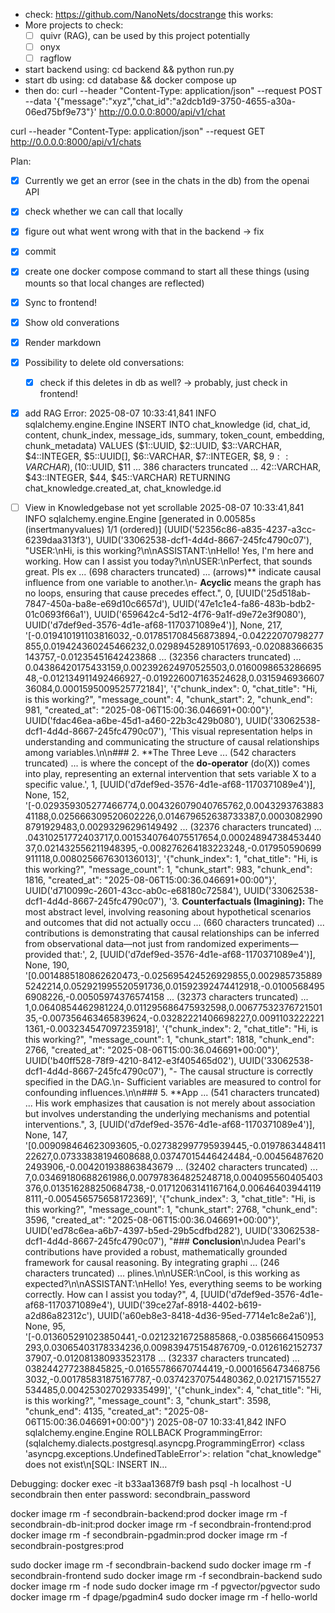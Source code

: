 - check: https://github.com/NanoNets/docstrange
this works:
- More projects to check:
    - [ ] quivr (RAG), can be used by this project potentially
    - [ ] onyx
    - [ ] ragflow

- start backend using: cd backend && python run.py
- start db using: cd database && docker compose up
- then do:
curl --header "Content-Type: application/json"   --request POST   --data '{"message":"xyz","chat_id":"a2dcb1d9-3750-4655-a30a-06ed75bf9e73"}'  http://0.0.0.0:8000/api/v1/chat

curl --header "Content-Type: application/json"   --request GET http://0.0.0.0:8000/api/v1/chats


Plan:
- [x] Currently we get an error (see in the chats in the db) from the openai API
- [x] check whether we can call that locally
- [x] figure out what went wrong with that in the backend -> fix
- [x] commit
- [x] create one docker compose command to start all these things (using mounts so that local changes are reflected)
- [x] Sync to frontend!
- [x] Show old converations
- [x] Render markdown
- [x] Possibility to delete old conversations:
    - [x] check if this deletes in db as well? -> probably, just check in frontend!
- [x] add RAG
    Error: 2025-08-07 10:33:41,841 INFO sqlalchemy.engine.Engine INSERT INTO chat_knowledge (id, chat_id, content, chunk_index, message_ids, summary, token_count, embedding, chunk_metadata) VALUES ($1::UUID, $2::UUID, $3::VARCHAR, $4::INTEGER, $5::UUID[], $6::VARCHAR, $7::INTEGER, $8, $9::VARCHAR), ($10::UUID, $11 ... 386 characters truncated ... 42::VARCHAR, $43::INTEGER, $44, $45::VARCHAR) RETURNING chat_knowledge.created_at, chat_knowledge.id
- [ ] View in Knowledgebase not yet scrollable
2025-08-07 10:33:41,841 INFO sqlalchemy.engine.Engine [generated in 0.00585s (insertmanyvalues) 1/1 (ordered)] (UUID('52356c86-a835-4237-a3cc-6239daa313f3'), UUID('33062538-dcf1-4d4d-8667-245fc4790c07'), "USER:\nHi, is this working?\n\nASSISTANT:\nHello! Yes, I'm here and working. How can I assist you today?\n\nUSER:\nPerfect, that sounds great. Pls ex ... (698 characters truncated) ...  (arrows)** indicate causal influence from one variable to another.\n- **Acyclic** means the graph has no loops, ensuring that cause precedes effect.", 0, [UUID('25d518ab-7847-450a-ba8e-e69d10c6657d'), UUID('47e1c1e4-fa86-483b-bdb2-01c0693f66a1'), UUID('659642c4-5d12-4f76-9a1f-d9e72e3f9080'), UUID('d7def9ed-3576-4d1e-af68-1170371089e4')], None, 217, '[-0.019410191103816032,-0.017851708456873894,-0.04222070798277855,0.019424360245466232,0.029894528910517693,-0.02088366635143757,-0.01235451642423868 ... (32356 characters truncated) ... 0.04386420175433159,0.002392624970525503,0.016009865328669548,-0.012134911492466927,-0.019226007163524628,0.031594693660736084,0.0001595009525772184]', '{"chunk_index": 0, "chat_title": "Hi, is this working?", "message_count": 4, "chunk_start": 2, "chunk_end": 981, "created_at": "2025-08-06T15:00:36.046691+00:00"}', UUID('fdac46ea-a6be-45d1-a460-22b3c429b080'), UUID('33062538-dcf1-4d4d-8667-245fc4790c07'), 'This visual representation helps in understanding and communicating the structure of causal relationships among variables.\n\n### 2. **The Three Leve ... (542 characters truncated) ...  is where the concept of the **do-operator** (do(X)) comes into play, representing an external intervention that sets variable X to a specific value.', 1, [UUID('d7def9ed-3576-4d1e-af68-1170371089e4')], None, 152, '[-0.029359305277466774,0.004326079040765762,0.004329376388341188,0.025666309520602226,0.014679652638733387,0.00030829908791929483,0.00293296296149492 ... (32376 characters truncated) ... .04310251772403717,0.0015340764075517654,0.0002489473845344037,0.021432556211948395,-0.008276264183223248,-0.017950590699911118,0.008025667630136013]', '{"chunk_index": 1, "chat_title": "Hi, is this working?", "message_count": 1, "chunk_start": 983, "chunk_end": 1816, "created_at": "2025-08-06T15:00:36.046691+00:00"}', UUID('d710099c-2601-43cc-ab0c-e68180c72584'), UUID('33062538-dcf1-4d4d-8667-245fc4790c07'), '3. **Counterfactuals (Imagining):** The most abstract level, involving reasoning about hypothetical scenarios and outcomes that did not actually occu ... (660 characters truncated) ...  contributions is demonstrating that causal relationships can be inferred from observational data—not just from randomized experiments—provided that:', 2, [UUID('d7def9ed-3576-4d1e-af68-1170371089e4')], None, 190, '[0.0014885180862620473,-0.025695424526929855,0.0029857358895242214,0.052921995520591736,0.01592392474412918,-0.01005684956908226,-0.00505974376574158 ... (32373 characters truncated) ... 1,0.0640854462981224,0.011295686475932598,0.0067753237672150135,-0.007356463465839624,-0.03282221406698227,0.00911032222211361,-0.003234547097235918]', '{"chunk_index": 2, "chat_title": "Hi, is this working?", "message_count": 1, "chunk_start": 1818, "chunk_end": 2766, "created_at": "2025-08-06T15:00:36.046691+00:00"}', UUID('b40ff528-78f9-4210-8412-e3f405465d02'), UUID('33062538-dcf1-4d4d-8667-245fc4790c07'), "- The causal structure is correctly specified in the DAG.\n- Sufficient variables are measured to control for confounding influences.\n\n### 5. **App ... (541 characters truncated) ...  His work emphasizes that causation is not merely about association but involves understanding the underlying mechanisms and potential interventions.", 3, [UUID('d7def9ed-3576-4d1e-af68-1170371089e4')], None, 147, '[0.009098464623093605,-0.027382997795939445,-0.019786344841122627,0.07333838194608688,0.03747015446424484,-0.004564876202493906,-0.004201938863843679 ... (32402 characters truncated) ... 7,0.03469180688261986,0.007978364825248718,0.004095560405403376,0.013516288250684738,-0.01712063141167164,0.006464039441198111,-0.005456575658172369]', '{"chunk_index": 3, "chat_title": "Hi, is this working?", "message_count": 1, "chunk_start": 2768, "chunk_end": 3596, "created_at": "2025-08-06T15:00:36.046691+00:00"}', UUID('ed78c6ea-a6b7-4397-b5ed-29b5cdfbd282'), UUID('33062538-dcf1-4d4d-8667-245fc4790c07'), "### **Conclusion**\nJudea Pearl's contributions have provided a robust, mathematically grounded framework for causal reasoning. By integrating graphi ... (246 characters truncated) ... plines.\n\nUSER:\nCool, is this working as expected?\n\nASSISTANT:\nHello! Yes, everything seems to be working correctly. How can I assist you today?", 4, [UUID('d7def9ed-3576-4d1e-af68-1170371089e4'), UUID('39ce27af-8918-4402-b619-a2d86a82312c'), UUID('a60eb8e3-8418-4d36-95ed-7714e1c8e2a6')], None, 95, '[-0.013605291023850441,-0.02123216725885868,-0.03856664150953293,0.03065403178334236,0.009839475154876709,-0.012616215273737907,-0.012081380933523178 ... (32337 characters truncated) ... 038244277238845825,-0.01655786670744419,-0.00016564734687563032,-0.001785831875167787,-0.03742370754480362,0.021715715527534485,0.004253027029335499]', '{"chunk_index": 4, "chat_title": "Hi, is this working?", "message_count": 3, "chunk_start": 3598, "chunk_end": 4135, "created_at": "2025-08-06T15:00:36.046691+00:00"}')
2025-08-07 10:33:41,842 INFO sqlalchemy.engine.Engine ROLLBACK
ProgrammingError: (sqlalchemy.dialects.postgresql.asyncpg.ProgrammingError) <class 'asyncpg.exceptions.UndefinedTableError'>: relation "chat_knowledge" does not exist\n[SQL: INSERT IN…


Debugging:
docker exec -it b33aa13687f9 bash
psql -h localhost -U secondbrain
then enter password: secondbrain_password


docker image rm -f secondbrain-backend:prod
docker image rm -f secondbrain-db-init:prod
docker image rm -f secondbrain-frontend:prod
docker image rm -f secondbrain-pgadmin:prod
docker image rm -f secondbrain-postgres:prod


sudo docker image rm -f secondbrain-backend
sudo docker image rm -f secondbrain-frontend
sudo docker image rm -f secondbrain-backend
sudo docker image rm -f node
sudo docker image rm -f pgvector/pgvector
sudo docker image rm -f dpage/pgadmin4
sudo docker image rm -f hello-world

